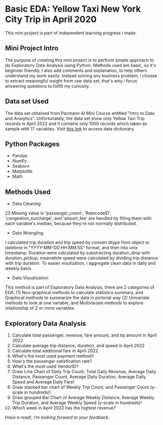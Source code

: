 # Basic EDA: Yellow Taxi New York City Trip in April 2020
This mini project is part of independent learning progress i made. 

## Mini Project Intro
The purpose of creating this mini project is to perform simple approach to do Exploratory Data Analysis using Python. Methods used are basic, so it's beginner friendly. I also add comments and explanation, to help others understand my work easily. Instead solving any business problem, i choose to extract meaningful insight from raw data set, that's why i focus answering questions to fulfill my curiosity.

## Data set Used
The data set obtained from Pacmann AI Mini Course entitled "Intro to Data and Analytics". Unfortunately, the data set show only Yellow Taxi Trip records in April 2022 and it contains only 1000 records which taken as sample with 17 variables. Visit [this link](https://www1.nyc.gov/assets/tlc/downloads/pdf/data_dictionary_trip_records_yellow.pdf) to access data dictionary.

## Python Packages
* Pandas
* NumPy
* Seaborn
* Matplotlib
* Math

## Methods Used
* Data Cleaning

23 Missing value in 'passenger_count', 'RatecodeID', 'congestion_surcharge', and 'airport_fee' are handled by filling them with each variable's median, because they're not normally distributed.
* Data Wrangling

I calculated trip duration and trip speed by convert dtype from object to datetime in "YYYY-MM-DD HH:MM:SS" format, and then into unix timestamp.
Duration were calculated by substracting duration_drop with duration_pickup, meanwhile speed were calculated by dividing trip distance with trip duration. To easier visulization, i aggregate clean data in daily and weekly basis. 

* Data Visualization

This method is part of Exploratory Data Analysis, there are 2 categories of EDA:
(1) Non-graphical methods to calculate statistics summary, and Graphical methods to summarize the data in pictorial way
(2) Univariate methods to look at one variable, and Multivariate methods to explore relationship of 2 or more variables

## Exploratory Data Analysis
1. Calculate total passenger, revenue, fare amount, and tip amount in April 2022
2. Calculate average trip distance, duration, and speed in April 2022
3. Calculate total additional fare in April 2022
4. What's the most used payment method?
5. How's the passenger satisfication rate?
6. What's the most used VendorID?
7. Draw Line Chart of Daily Trip Count, Total Daily Revenue, Average Daily Distance, Passenger Count, Average Daily Duration, Average Daily Speed and Average Daily Fare!
8. Draw stacked bar chart of Weekly Trip Count, and Passenger Count (y-scale in hundreds)!
9. Draw grouped Bar Chart of Average Weekly Distance, Average Weekly Trip Duration, and Average Weekly Speed (y-scale in hundreds)!
10. Which week in April 2022 has the highest revenue?


_Have a read!, I'm looking forward to your feedback._
